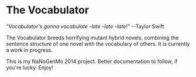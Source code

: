 # The Vocabulator

_"Vocabulator's gonna vocabulate -late -late -late!"_ --Taylor Swift


The Vocabulator breeds horrifying mutant hybrid novels, combining the
sentence structure of one novel with the vocabulary of others. It is
currently a work in progress.

This is my NaNoGenMo 2014 project. Better documentation to follow, if
you're lucky. Enjoy!
